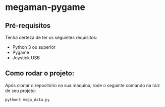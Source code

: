 # megaman-pygame

## Pré-requisitos

Tenha certeza de ter os seguintes requisitos:

- Python 3 ou superior
- Pygame
- Joystick USB

## Como rodar o projeto:

Após clonar o repositório na sua máquina, rode o seguinte comando na raíz de seu projeto:

```python3 mega_data.py```
